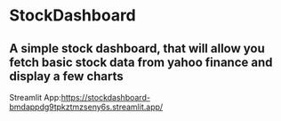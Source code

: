 # StockDashboard
## A simple stock dashboard, that will allow you fetch basic stock data from yahoo finance and display a  few charts 

Streamlit App:https://stockdashboard-bmdappdg9tpkztmzseny6s.streamlit.app/
